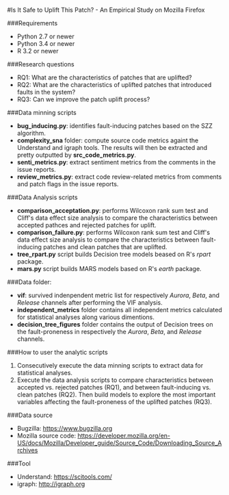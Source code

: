 #Is It Safe to Uplift This Patch? - An Empirical Study on Mozilla Firefox

###Requirements
- Python 2.7 or newer
- Python 3.4 or newer
- R 3.2 or newer

###Research questions
- RQ1: What are the characteristics of patches that are uplifted?
- RQ2: What are the characteristics of uplifted patches that introduced faults in the system?
- RQ3: Can we improve the patch uplift process?

###Data minning scripts
- **bug_inducing.py**: identifies fault-inducing patches based on the SZZ algorithm.
- **complexity_sna** folder: compute source code metrics againt the Understand and igraph tools. The results will then be extracted and pretty outputted by **src_code_metrics.py**.
- **senti_metrics.py**: extract sentiment metrics from the comments in the issue reports.
- **review_metrics.py**: extract code review-related metrics from comments and patch flags in the issue reports.

###Data Analysis scripts
- **comparison_acceptation.py**: performs Wilcoxon rank sum test and Cliff's data effect size analysis to compare the characteristics between accepted pathces and rejected patches for uplift.
- **comparison_failure.py**:  performs Wilcoxon rank sum test and Cliff's data effect size analysis to compare the characteristics between fault-inducing patches and clean patches that are uplifted.
- **tree_rpart.py** script builds Decision tree models beased on R's _rpart_ package.
- **mars.py** script builds MARS models based on R's _earth_ package.

###Data folder:
- **vif**: survived indenpendent metric list for respectively _Aurora_, _Beta_, and _Release_ channels after performing the VIF analysis.
- **independent_metrics** folder contains all independent metrics calculated for statistical analyses along various dimentions.
- **decision_tree_figures** folder contains the output of Decision trees on the fault-proneness in respectively the _Aurora_, _Beta_, and _Release_ channels.
 
###How to user the analytic scripts
1. Consecutively execute the data minning scripts to extract data for statistical analyses.
2. Execute the data analysis scripts to compare characteristics between accepted vs. rejected patches (RQ1), and between fault-inducing vs. clean patches (RQ2). Then build models to explore the most important variables affecting the fault-proneness of the uplifted patches (RQ3).

###Data source
- Bugzilla: https://www.bugzilla.org
- Mozilla source code: https://developer.mozilla.org/en-US/docs/Mozilla/Developer_guide/Source_Code/Downloading_Source_Archives

###Tool
- Understand: https://scitools.com/
- igraph: http://igraph.org

